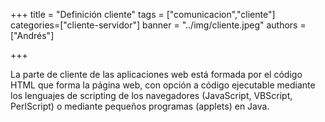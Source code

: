 +++
title = "Definición cliente"
tags = ["comunicacion","cliente"]
categories=["cliente-servidor"]
banner = "../img/cliente.jpeg"
authors = ["Andrés"]

+++

La parte de cliente de las aplicaciones web está formada por el código HTML que forma la página web, con opción a código ejecutable mediante los lenguajes de scripting de los navegadores (JavaScript, VBScript, PerlScript) o mediante pequeños programas (applets) en Java.



